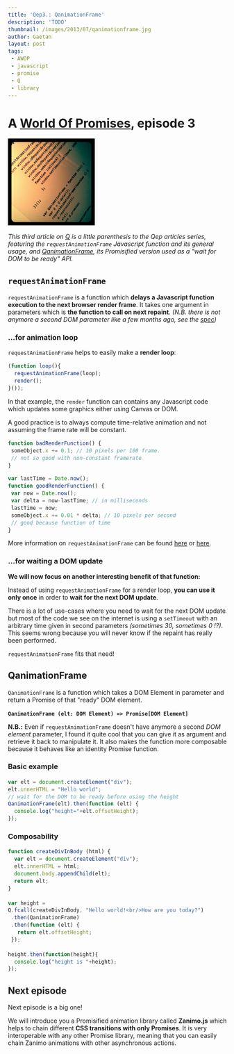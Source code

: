 ```yaml
---
title: 'Qep3.: QanimationFrame'
description: 'TODO'
thumbnail: /images/2013/07/qanimationframe.jpg
author: Gaetan
layout: post
tags:
 - AWOP
 - javascript
 - promise
 - Q
 - library
---
```


 [0]: /pages/a-world-of-promises/
 [1]: http://github.com/gre/qanimationframe
 [2]: https://dvcs.w3.org/hg/webperf/raw-file/tip/specs/RequestAnimationFrame/Overview.html
 [3]: http://creativejs.com/resources/requestanimationframe/
 [4]: http://www.paulirish.com/2011/requestanimationframe-for-smart-animating/

# A [World Of Promises][0], episode 3

<img src="/images/2013/07/qanimationframe.jpg" alt="" class="thumbnail-left" style="width: 200px" />

*This third article on [Q][1] is a little parenthesis to the Qep articles series,
featuring the `requestAnimationFrame` Javascript function and its general usage,
and [QanimationFrame][1], its Promisified version used as a "wait for DOM to be ready" API.*

<!-- more -->

## `requestAnimationFrame`

`requestAnimationFrame` is a function which **delays a Javascript function execution to the next browser render frame**.
It takes one argument in parameters which is **the function to call on next repaint**.
*(N.B. there is not anymore a second DOM parameter like a few months ago, see the [spec][2])*

### ...for animation loop

`requestAnimationFrame` helps to easily make a **render loop**:

```javascript
(function loop(){
  requestAnimationFrame(loop);
  render();
}());
```
In that example, the `render` function can contains any Javascript code which updates
some graphics either using Canvas or DOM.

A good practice is to always compute time-relative animation and not assuming the frame rate will be constant.

```javascript
function badRenderFunction() {
 someObject.x += 0.1; // 10 pixels per 100 frame.
 // not so good with non-constant framerate
}
```

```javascript
var lastTime = Date.now();
function goodRenderFunction() {
 var now = Date.now();
 var delta = now-lastTime; // in milliseconds
 lastTime = now;
 someObject.x += 0.01 * delta; // 10 pixels per second
 // good because function of time
}
```

More information on `requestAnimationFrame` can be found [here][3] or [here][4].

### ...for waiting a DOM update

**We will now focus on another interesting benefit of that function:**

Instead of using `requestAnimationFrame` for a render loop,
**you can use it only once** in order to **wait for the next DOM update**.

There is a lot of use-cases where you need to wait for the next DOM update 
but most of the code we see on the internet is using a `setTimeout` with an arbitrary time
given in second parameters *(sometimes 30, sometimes 0 !?)*.
This seems wrong because you will never know if the repaint has 
really been performed.

`requestAnimationFrame` fits that need!


## QanimationFrame

`QanimationFrame` is a function which takes a DOM Element in parameter and return a 
Promise of that "ready" DOM element.

**`QanimationFrame (elt: DOM Element) => Promise[DOM Element]`**

**N.B.:** Even if `requestAnimationFrame` doesn't have anymore a second *DOM element* parameter,
I found it quite cool that you can give it as argument and retrieve it back to manipulate it.
It also makes the function more composable because it behaves like an identity Promise function.

### Basic example

```javascript
var elt = document.createElement("div");
elt.innerHTML = "Hello world";
// wait for the DOM to be ready before using the height
QanimationFrame(elt).then(function (elt) {
  console.log("height="+elt.offsetHeight);
});
```

### Composability

```javascript
function createDivInBody (html) {
  var elt = document.createElement("div");
  elt.innerHTML = html;
  document.body.appendChild(elt);
  return elt;
}

var height = 
Q.fcall(createDivInBody, "Hello world!<br/>How are you today?")
 .then(QanimationFrame)
 .then(function (elt) {
   return elt.offsetHeight;
 });

height.then(function(height){
  console.log("height is "+height);
});
```

## Next episode

Next episode is a big one!

We will introduce you a Promisified animation library called **Zanimo.js** which
helps to chain different **CSS transitions with only Promises**.
It is very interoperable with any other Promise library,
meaning that you can easily chain Zanimo animations with other asynchronous actions.
